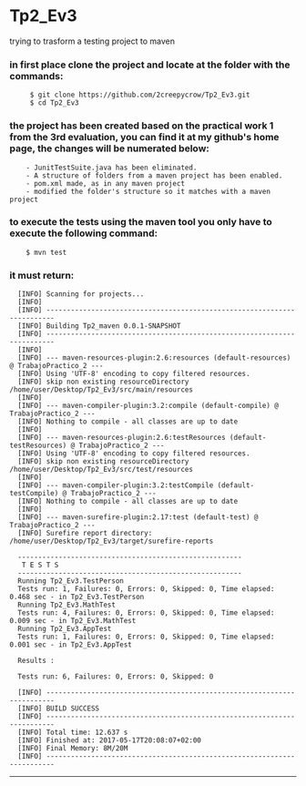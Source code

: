 # Tp2_Ev3
trying to trasform a testing project to maven

   ### in first place clone the project and locate at the folder with the commands:
   
         $ git clone https://github.com/2creepycrow/Tp2_Ev3.git
         $ cd Tp2_Ev3

   ### the project has been created based on the practical work 1 from the 3rd evaluation, you can find it at my github's home page, the changes will be numerated below:
   
        - JunitTestSuite.java has been eliminated.
        - A structure of folders from a maven project has been enabled.
        - pom.xml made, as in any maven project
        - modified the folder's structure so it matches with a maven project 
       
   ### to execute the tests using the maven tool you only have to execute the following command:
   
        $ mvn test
   
   ### it must return:
   
      [INFO] Scanning for projects...
      [INFO]                                                                         
      [INFO] ------------------------------------------------------------------------
      [INFO] Building Tp2_maven 0.0.1-SNAPSHOT
      [INFO] ------------------------------------------------------------------------
      [INFO]
      [INFO] --- maven-resources-plugin:2.6:resources (default-resources) @ TrabajoPractico_2 ---
      [INFO] Using 'UTF-8' encoding to copy filtered resources.
      [INFO] skip non existing resourceDirectory /home/user/Desktop/Tp2_Ev3/src/main/resources
      [INFO]
      [INFO] --- maven-compiler-plugin:3.2:compile (default-compile) @ TrabajoPractico_2 ---
      [INFO] Nothing to compile - all classes are up to date
      [INFO]
      [INFO] --- maven-resources-plugin:2.6:testResources (default-testResources) @ TrabajoPractico_2 ---
      [INFO] Using 'UTF-8' encoding to copy filtered resources.
      [INFO] skip non existing resourceDirectory /home/user/Desktop/Tp2_Ev3/src/test/resources
      [INFO]
      [INFO] --- maven-compiler-plugin:3.2:testCompile (default-testCompile) @ TrabajoPractico_2 ---
      [INFO] Nothing to compile - all classes are up to date
      [INFO]
      [INFO] --- maven-surefire-plugin:2.17:test (default-test) @ TrabajoPractico_2 ---
      [INFO] Surefire report directory: /home/user/Desktop/Tp2_Ev3/target/surefire-reports

      -------------------------------------------------------
       T E S T S
      -------------------------------------------------------
      Running Tp2_Ev3.TestPerson
      Tests run: 1, Failures: 0, Errors: 0, Skipped: 0, Time elapsed: 0.468 sec - in Tp2_Ev3.TestPerson
      Running Tp2_Ev3.MathTest
      Tests run: 4, Failures: 0, Errors: 0, Skipped: 0, Time elapsed: 0.009 sec - in Tp2_Ev3.MathTest
      Running Tp2_Ev3.AppTest
      Tests run: 1, Failures: 0, Errors: 0, Skipped: 0, Time elapsed: 0.001 sec - in Tp2_Ev3.AppTest

      Results :

      Tests run: 6, Failures: 0, Errors: 0, Skipped: 0

      [INFO] ------------------------------------------------------------------------
      [INFO] BUILD SUCCESS
      [INFO] ------------------------------------------------------------------------
      [INFO] Total time: 12.637 s
      [INFO] Finished at: 2017-05-17T20:08:07+02:00
      [INFO] Final Memory: 8M/20M
      [INFO] ------------------------------------------------------------------------
      
 ---------------------------------------------------------------------------------------------------------------------------------------
 